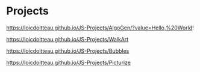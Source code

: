 # Projects
https://loicdoitteau.github.io/JS-Projects/AlgoGen/?value=Hello,%20World!

https://loicdoitteau.github.io/JS-Projects/WalkArt

https://loicdoitteau.github.io/JS-Projects/Bubbles

https://loicdoitteau.github.io/JS-Projects/Picturize
